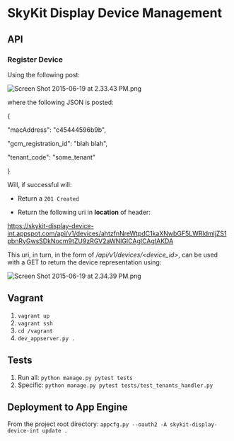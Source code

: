 # SkyKit Display Device Management #

## API ##

### Register Device ###

Using the following post:

![Screen Shot 2015-06-19 at 2.33.43 PM.png](https://bitbucket.org/repo/L8AoyM/images/1866246453-Screen%20Shot%202015-06-19%20at%202.33.43%20PM.png)

where the following JSON is posted:

{

"macAddress": "c45444596b9b",

"gcm_registration_id": "blah blah",

"tenant_code": "some_tenant"

}

Will, if successful will:

* Return a `201 Created`

* Return the following uri in **location** of header: 

https://skykit-display-device-int.appspot.com/api/v1/devices/ahtzfnNreWtpdC1kaXNwbGF5LWRldmljZS1pbnRyGwsSDkNocm9tZU9zRGV2aWNlGICAgICAgIAKDA

This uri, in turn, in the form of */api/v1/devices/<device_id>*, can be used with a GET to return the device representation using:

![Screen Shot 2015-06-19 at 2.34.39 PM.png](https://bitbucket.org/repo/L8AoyM/images/255446442-Screen%20Shot%202015-06-19%20at%202.34.39%20PM.png)


## Vagrant ##
1. `vagrant up`
1. `vagrant ssh`
1. `cd /vagrant`
1. `dev_appserver.py .` 

## Tests ##
1. Run all:  `python manage.py pytest tests`
1. Specific: `python manage.py pytest tests/test_tenants_handler.py`


## Deployment to App Engine ##

From the project root directory: `appcfg.py --oauth2 -A skykit-display-device-int update .`